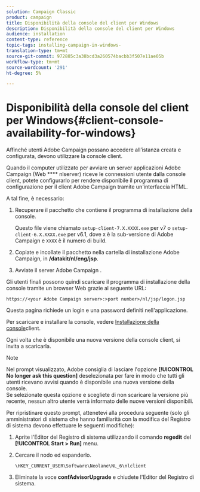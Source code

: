 ```yaml
---
solution: Campaign Classic
product: campaign
title: Disponibilità della console del client per Windows
description: Disponibilità della console del client per Windows
audience: installation
content-type: reference
topic-tags: installing-campaign-in-windows-
translation-type: tm+mt
source-git-commit: 972885c3a38bcd3a260574bacbb3f507e11ae05b
workflow-type: tm+mt
source-wordcount: '291'
ht-degree: 5%

---
```



# Disponibilità della console del client per Windows{#client-console-availability-for-windows}

Affinché  utenti Adobe Campaign possano accedere all’istanza creata e configurata, devono utilizzare la console client.

Quando il computer utilizzato per avviare un  server applicazioni Adobe Campaign (Web **** nlserver) riceve le connessioni utente dalla console client, potete configurarlo per rendere disponibile il programma di configurazione per il client Adobe Campaign  tramite un&#39;interfaccia HTML.

A tal fine, è necessario:

1. Recuperare il pacchetto che contiene il programma di installazione della console.

   Questo file viene chiamato `setup-client-7.X.XXXX.exe` per v7 o `setup-client-6.X.XXXX.exe` per v6.1, dove `X` è la sub-versione di  Adobe Campaign e `XXXX` è il numero di build.

1. Copiate e incollate il pacchetto nella cartella di installazione  Adobe Campaign, in **/datakit/nl/eng/jsp**.
1. Avviate il server Adobe Campaign .

Gli utenti finali possono quindi scaricare il programma di installazione della console tramite un browser Web grazie al seguente URL:

```
https://<your Adobe Campaign server>:>port number>/nl/jsp/logon.jsp
```

Questa pagina richiede un login e una password definiti nell&#39;applicazione.

Per scaricare e installare la console, vedere [Installazione della console](../../installation/using/installing-the-client-console.md)client.

Ogni volta che è disponibile una nuova versione della console client, si invita a scaricarla.

>[!NOTE]
>
>Nel prompt visualizzato,  Adobe consiglia di lasciare l&#39;opzione **[!UICONTROL No longer ask this question]** deselezionata per fare in modo che tutti gli utenti ricevano avvisi quando è disponibile una nuova versione della console.\
>Se selezionate questa opzione e scegliete di non scaricare la versione più recente, nessun altro utente verrà informato delle nuove versioni disponibili.

Per ripristinare questo prompt, attenetevi alla procedura seguente (solo gli amministratori di sistema che hanno familiarità con la modifica del Registro di sistema devono effettuare le seguenti modifiche):

1. Aprite l&#39;Editor del Registro di sistema utilizzando il comando **regedit** del **[!UICONTROL Start > Run]** menu.
1. Cercare il nodo ed espanderlo.

   ```
   \HKEY_CURRENT_USER\Software\Neolane\NL_6\nlclient
   ```

1. Eliminate la voce **confAdvisorUpgrade** e chiudete l&#39;Editor del Registro di sistema.


